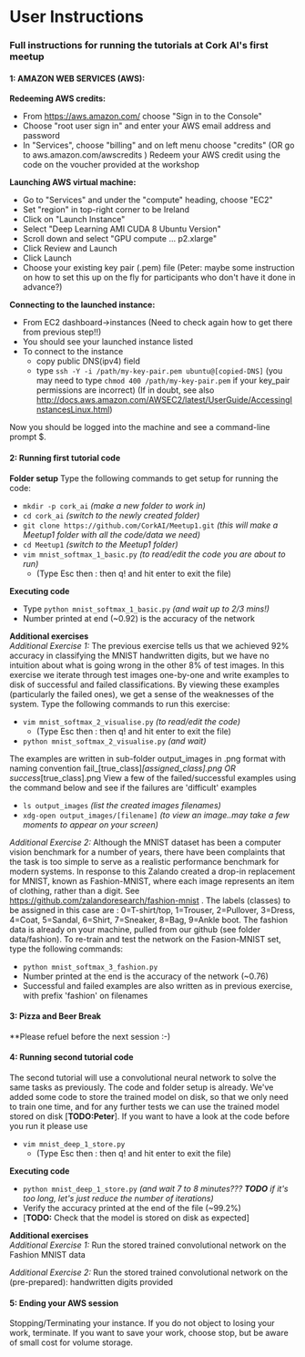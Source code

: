 # User Instructions 

### Full instructions for running the tutorials at Cork AI's first meetup

#### 1: AMAZON WEB SERVICES (AWS):  
**Redeeming AWS credits:**  
 - From https://aws.amazon.com/ choose "Sign in to the Console"
 - Choose "root user sign in" and enter your AWS email address and password
 - In "Services", choose "billing" and on left menu choose "credits"  (OR go to aws.amazon.com/awscredits )
Redeem your AWS credit using the code on the voucher provided at the workshop

**Launching AWS virtual machine:**
 - Go to "Services" and under the "compute" heading, choose "EC2"
 - Set "region" in top-right corner to be Ireland
 - Click on "Launch Instance"
 - Select "Deep Learning AMI CUDA 8 Ubuntu Version"
 - Scroll down and select "GPU compute ... p2.xlarge"
 - Click Review and Launch
 - Click Launch
 - Choose your existing key pair (.pem) file   (Peter: maybe some instruction on how to set this up on the fly for participants who don't have it done in advance?) 

**Connecting to the launched instance:**
 - From EC2 dashboard->instances  (Need to check again how to get there from previous step!!)
 - You should see your launched instance listed
 - To connect to the instance 
   - copy public DNS(ipv4) field
   - type ```ssh -Y -i /path/my-key-pair.pem ubuntu@[copied-DNS]```
   (you may need to type ```chmod 400 /path/my-key-pair.pem``` if your key_pair permissions are incorrect) 
(If in doubt, see also http://docs.aws.amazon.com/AWSEC2/latest/UserGuide/AccessingInstancesLinux.html)

Now you should be logged into the machine and see a command-line prompt $.

#### 2: Running first tutorial code
**Folder setup**
 Type the following commands to get setup for running the code:
 - ```mkdir -p cork_ai```   *(make a new folder to work in)*
 - ```cd cork_ai```         *(switch to the newly created folder)*
 - ```git clone https://github.com/CorkAI/Meetup1.git```  *(this will make a Meetup1 folder with all the code/data we need)*
 - ```cd Meetup1```     *(switch to the Meetup1 folder)*
 - ```vim mnist_softmax_1_basic.py```  *(to read/edit the code you are about to run)*
    - (Type Esc then : then q! and hit enter to exit the file)

**Executing code**
 - Type ```python mnist_softmax_1_basic.py``` *(and wait up to 2/3 mins!)* 
 - Number printed at end (~0.92) is the accuracy of the network

**Additional exercises**  
*Additional Exercise 1:* The previous exercise tells us that we achieved 92% accuracy in classifying the MNIST handwritten digits, but we have no intuition about what is going wrong in the other 8% of test images.   In this exercise we iterate through test images one-by-one and write examples to disk of successful and failed classifications.  By viewing these examples (particularly the failed ones), we get a sense of the weaknesses of the system.
Type the following commands to run this exercise:
 - ```vim mnist_softmax_2_visualise.py``` *(to read/edit the code)*
   - (Type Esc then : then q! and hit enter to exit the file)
 - ```python mnist_softmax_2_visualise.py```  *(and wait)*  
 
The examples are written in sub-folder output_images in .png format with naming convention fail_[true_class]_[assigned_class].png OR success_[true_class].png
View a few of the failed/successful examples using the command below and see if the failures are 'difficult' examples
 - ```ls output_images``` *(list the created images filenames)*
 - ```xdg-open output_images/[filename]``` *(to view an image..may take a few moments to appear on your screen)*
 
*Additional Exercise 2:* Although the MNIST dataset has been a computer vision benchmark for a number of years, there have been complaints that the task is too simple to serve as a realistic performance benchmark for modern systems. In response to this Zalando created a drop-in replacement for MNIST, known as Fashion-MNIST, where each image represents an item of clothing, rather than a digit.  See https://github.com/zalandoresearch/fashion-mnist  .  The labels (classes) to be assigned in this case are : 0=T-shirt/top, 1=Trouser, 2=Pullover, 3=Dress, 4=Coat, 5=Sandal, 6=Shirt, 7=Sneaker, 8=Bag, 9=Ankle boot.   The fashion data is already on your machine, pulled from our github (see folder data/fashion).  To re-train and test the network on the Fasion-MNIST set, type the following commands:
 - ```python mnist_softmax_3_fashion.py```
 - Number printed at the end is the accuracy of the network (~0.76)
 - Successful and failed examples are also written as in previous exercise, with prefix 'fashion' on filenames

#### 3: Pizza and Beer Break  
**Please refuel before the next session :-) 

#### 4: Running second tutorial code
The second tutorial will use a convolutional neural network to solve the same tasks as previously. The code and folder setup is already.  We've added some code to store the trained model on disk, so that we only need to train one time, and for any further tests we can use the trained model stored on disk [**TODO:Peter**].  If you want to have a look at the code before you run it please use
 - ```vim mnist_deep_1_store.py```
    - (Type Esc then : then q! and hit enter to exit the file)  

**Executing code**
 - ```python mnist_deep_1_store.py``` *(and wait 7 to 8 minutes??? **TODO** if it's too long, let's just reduce the number of iterations)*  
 - Verify the accuracy printed at the end of the file (~99.2%)  
 - [**TODO:** Check that the model is stored on disk as expected]
 
**Additional exercises**  
*Additional Exercise 1:*  Run the stored trained convolutional network on the Fashion MNIST data

*Additional Exercise 2:* Run the stored trained convolutional network on the (pre-prepared): handwritten digits provided

#### 5: Ending your AWS session
Stopping/Terminating your instance.
If you do not object to losing your work, terminate.
If you want to save your work, choose stop, but be aware of small cost for volume storage.






